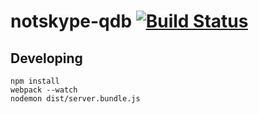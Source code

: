 # notskype-qdb [![Build Status](https://travis-ci.org/nolanlum/notskype-qdb.svg?branch=master)](https://travis-ci.org/nolanlum/notskype-qdb)
## Developing
```
npm install
webpack --watch
nodemon dist/server.bundle.js
```
